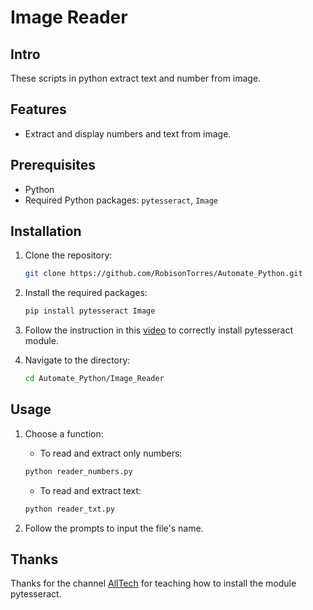 # Image Reader

## Intro

These scripts in python extract text and number from image.

## Features 

 - Extract and display numbers and text from image.

## Prerequisites

- Python
- Required Python packages: `pytesseract`, `Image`

## Installation

1. Clone the repository:

    ```bash
    git clone https://github.com/RobisonTorres/Automate_Python.git
    ```

2. Install the required packages:

    ```bash
    pip install pytesseract Image
    ```

3. Follow the instruction in this [video](https://www.youtube.com/watch?v=4DrCIVS5U3Y&pp=ygULcHl0ZXNzZXJhY3Q%3D) to correctly install pytesseract module.

4. Navigate to the directory:

   ```bash
   cd Automate_Python/Image_Reader

## Usage

1. Choose a function:

    * To read and extract only numbers:
    ```bash
   python reader_numbers.py
    ```
    * To read and extract text:
    ```bash
   python reader_txt.py

2. Follow the prompts to input the file's name.

## Thanks

Thanks for the channel [AllTech](https://www.youtube.com/@AllTechPage) for teaching how to install the module pytesseract.
